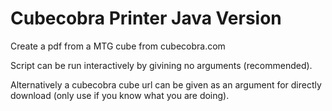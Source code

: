 # Cubecobra Printer Java Version

Create a pdf from a MTG cube from cubecobra.com

Script can be run interactively by givining no arguments (recommended).

Alternatively a cubecobra cube url can be given as an argument for directly download (only use if you know what you are doing).
